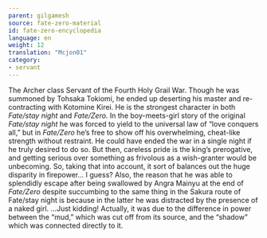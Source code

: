 ```yaml
---
parent: gilgamesh
source: fate-zero-material
id: fate-zero-encyclopedia
language: en
weight: 12
translation: "Mcjon01"
category:
- servant
---
```


The Archer class Servant of the Fourth Holy Grail War. Though he was summoned by Tohsaka Tokiomi, he ended up deserting his master and re-contracting with Kotomine Kirei. He is the strongest character in both *Fate/stay night* and *Fate/Zero*.
In the boy-meets-girl story of the original *Fate/stay night* he was forced to yield to the universal law of “love conquers all,” but in *Fate/Zero* he’s free to show off his overwhelming, cheat-like strength without restraint. He could have ended the war in a single night if he truly desired to do so. But then, careless pride is the king’s prerogative, and getting serious over something as frivolous as a wish-granter would be unbecoming. So, taking that into account, it sort of balances out the huge disparity in firepower… I guess?
Also, the reason that he was able to splendidly escape after being swallowed by Angra Mainyu at the end of *Fate/Zero* despite succumbing to the same thing in the Sakura route of Fate/stay night is because in the latter he was distracted by the presence of a naked girl.
…Just kidding! Actually, it was due to the difference in power between the “mud,” which was cut off from its source, and the “shadow” which was connected directly to it.
